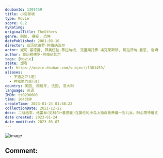 ```yaml
---
doubanId: 1301459
title: 小岛惊魂
type: Movie
score: 8.2
myRating: 
originalTitle: TheOthers
genre: 剧情, 悬疑, 恐怖
datePublished: 2001-08-10
director: 亚历杭德罗·阿梅纳瓦尔
actor: 妮可·基德曼, 菲奥纽拉·弗拉纳根, 克里斯托弗·埃克莱斯顿, 阿拉济纳·曼恩, 詹姆斯·本特利, 埃里克·赛克斯, 伊莲·卡西迪, 勒妮·阿舍森, 戈登·雷德, 基思·艾伦, 米歇尔·费尔利
author: 亚历杭德罗·阿梅纳瓦尔
tags: [Movie]
state: 想看
url: https://movie.douban.com/subject/1301459/
aliases:
  - 不速之吓(港)
  - 神鬼第六感(台)
country: 美国, 西班牙, 法国, 意大利
language: 英语
IMDb: tt0230600
time: 104分钟
createTime: 2023-01-24 01:58:22
collectionDate: 2021-12-22
desc: 二战结束，格蕾丝(尼科尔•基德曼)在英伦的小岛上独自抚养着一对儿女，耐心等待着丈夫从战场归来。儿女怕光，受到光照会发病，因此家里的窗帘常年拉得严严实实。就在这样一间阴暗的古宅里，格蕾丝迎来了三个新仆人...
date created: 2023-01-24
date modified: 2023-03-07
---
```


![image](p492298664.jpg)

Comment:
---
